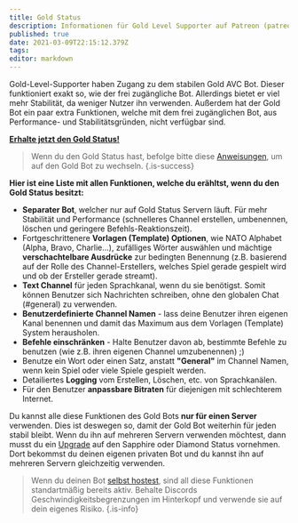 ```yaml
---
title: Gold Status
description: Informationen für Gold Level Supporter auf Patreon (patreon.com/pixaal)
published: true
date: 2021-03-09T22:15:12.379Z
tags: 
editor: markdown
---
```


Gold-Level-Supporter haben Zugang zu dem stabilen Gold AVC Bot. Dieser funktioniert exakt so, wie der frei zugängliche Bot. Allerdings bietet er viel mehr Stabilität, da weniger Nutzer ihn verwenden. Außerdem hat der Gold Bot ein paar extra Funktionen, welche mit dem frei zugänglichen Bot, aus Performance- und Stabilitätsgründen, nicht verfügbar sind.

**[Erhalte jetzt den Gold Status!](https://www.patreon.com/pixaal)**

> Wenn du den Gold Status hast, befolge bitte diese [Anweisungen](https://www.patreon.com/posts/36309048), um auf den Gold Bot zu wechseln.
{.is-success}

**Hier ist eine Liste mit allen Funktionen, welche du erähltst, wenn du den Gold Status besitzt:**

* **Separater Bot**, welcher nur auf Gold Status Servern läuft. Für mehr Stabilität und Performance (schnelleres Channel erstellen, umbenennen, löschen und geringere Befehls-Reaktionszeit).
* Fortgeschrittenere **Vorlagen (Template) Optionen**, wie NATO Alphabet (Alpha, Bravo, Charlie...), zufälliges Wörter auswählen und mächtige **verschachtelbare Ausdrücke** zur bedingten Benennung (z.B. basierend auf der Rolle des Channel-Erstellers, welches Spiel gerade gespielt wird und ob der Ersteller gerade streamt).
* **Text Channel** für jeden Sprachkanal, wenn du sie benötigst. Somit können Benutzer sich Nachrichten schreiben, ohne den globalen Chat (#general) zu verwenden.
* **Benutzerdefinierte Channel Namen** - lass deine Benutzer ihren eigenen Kanal benennen und damit das Maximum aus dem Vorlagen (Template) System herausholen. 
* **Befehle einschränken** - Halte Benutzer davon ab, bestimmte Befehle zu benutzen (wie z.B. ihren eigenen Channel umzubenennen) ;)
* Benutze ein Wort oder einen Satz, anstatt **"General"** im Channel Namen, wenn kein Spiel oder viele Spiele gespielt werden.
* Detailiertes **Logging** vom Erstellen, Löschen, etc. von Sprachkanälen.
* Für den Benutzer **anpassbare Bitraten** für diejenigen mit schlechterem Internet.

Du kannst alle diese Funktionen des Gold Bots **nur für einen Server** verwenden. 
Dies ist deswegen so, damit der Gold Bot weiterhin für jeden stabil bleibt. Wenn du ihn auf mehreren Servern verwenden möchtest, dann musst du ein [Upgrade](/sapphire-diamond-patrons) auf den Sapphire oder Diamond Status vornehmen. Dort bekommst du deinen eigenen privaten Bot und du kannst ihn auf mehreren Servern gleichzeitig verwenden.
    
> Wenn du deinen Bot [selbst hostest](/self-hosting), sind all diese Funktionen standartmäßig bereits aktiv. 
Behalte Discords Geschwindigkeitsbegrenzungen im Hinterkopf und verwende sie auf dein eigenes Risiko.
{.is-info}
